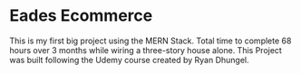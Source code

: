 # Eades Ecommerce
This is my first big project using the MERN Stack.
Total time to complete 68 hours over 3 months while wiring a three-story house alone.
This Project was built following the Udemy course created by Ryan Dhungel.
